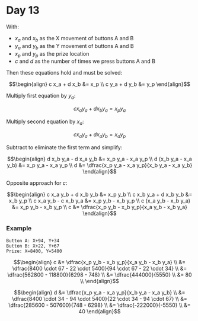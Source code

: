# Day 13

With:

- $x_a$ and $x_b$ as the X movement of buttons A and B
- $y_a$ and $y_b$ as the Y movement of buttons A and B
- $x_p$ and $y_p$ as the prize location
- $c$ and $d$ as the number of times we press buttons A and B

Then these equations hold and must be solved:

```math
\begin{align}
c x_a + d x_b &= x_p \\
c y_a + d y_b &= y_p
\end{align}
```

Multiply first equation by $y_a$:

```math
c x_a y_a + d x_b y_a = x_p y_a
```

Multiply second equation by $x_a$:

```math
c x_a y_a + d x_a y_b = x_a y_p
```

Subtract to eliminate the first term and simplify:

```math
\begin{align}
d x_b y_a - d x_a y_b &= x_p y_a - x_a y_p \\
d (x_b y_a - x_a y_b) &= x_p y_a - x_a y_p \\
d &= \dfrac{x_p y_a - x_a y_p}{x_b y_a - x_a y_b}
\end{align}
```

Opposite approach for $c$:

```math
\begin{align}
c x_a y_b + d x_b y_b &= x_p y_b \\
c x_b y_a + d x_b y_b &= x_b y_p \\
c x_a y_b - c x_b y_a &= x_p y_b - x_b y_p \\
c (x_a y_b - x_b y_a) &= x_p y_b - x_b y_p \\
c &= \dfrac{x_p y_b - x_b y_p}{x_a y_b - x_b y_a}
\end{align}
```

### Example

```
Button A: X+94, Y+34
Button B: X+22, Y+67
Prize: X=8400, Y=5400
```

```math
\begin{align}
c &= \dfrac{x_p y_b - x_b y_p}{x_a y_b - x_b y_a} \\
  &= \dfrac{8400 \cdot 67 - 22 \cdot 5400}{94 \cdot 67 - 22 \cdot 34} \\
  &= \dfrac{562800 - 118800}{6298 - 748} \\
  &= \dfrac{444000}{5550} \\
  &= 80 \\
\end{align}
```

```math
\begin{align}
d &= \dfrac{x_p y_a - x_a y_p}{x_b y_a - x_a y_b} \\
  &= \dfrac{8400 \cdot 34 - 94 \cdot 5400}{22 \cdot 34 - 94 \cdot 67} \\
  &= \dfrac{285600 - 507600}{748 - 6298} \\
  &= \dfrac{-222000}{-5550} \\
  &= 40
\end{align}
```